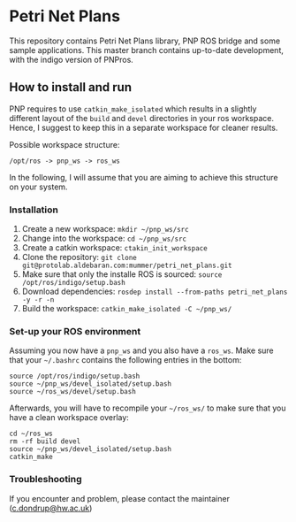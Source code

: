 
# Petri Net Plans

This repository contains Petri Net Plans library, PNP ROS bridge and some sample applications. This master branch contains up-to-date development, with the indigo version of PNPros.

## How to install and run

PNP requires to use `catkin_make_isolated` which results in a slightly different layout of the `build` and `devel` directories in your ros workspace. Hence, I suggest to keep this in a separate workspace for cleaner results.

Possible workspace structure:

```
/opt/ros -> pnp_ws -> ros_ws
```

In the following, I will assume that you are aiming to achieve this structure on your system.

### Installation

1. Create a new workspace: `mkdir ~/pnp_ws/src`
2. Change into the workspace: `cd ~/pnp_ws/src`
3. Create a catkin workspace: `ctakin_init_workspace`
4. Clone the repository: `git clone git@protolab.aldebaran.com:mummer/petri_net_plans.git`
5. Make sure that only the installe ROS is sourced: `source /opt/ros/indigo/setup.bash`
6. Download dependencies: `rosdep install --from-paths petri_net_plans -y -r -n`
7. Build the workspace: `catkin_make_isolated -C ~/pnp_ws/`

### Set-up your ROS environment

Assuming you now have a `pnp_ws` and you also have a `ros_ws`. Make sure that your `~/.bashrc` contains the following entries in the bottom:

```
source /opt/ros/indigo/setup.bash
source ~/pnp_ws/devel_isolated/setup.bash
source ~/ros_ws/devel/setup.bash
```

Afterwards, you will have to recompile your `~/ros_ws/` to make sure that you have a clean workspace overlay:

```
cd ~/ros_ws
rm -rf build devel
source ~/pnp_ws/devel_isolated/setup.bash
catkin_make
```

### Troubleshooting

If you encounter and problem, please contact the maintainer
(c.dondrup@hw.ac.uk)

